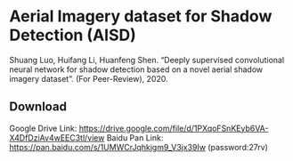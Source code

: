 # Aerial Imagery dataset for Shadow Detection (AISD)
Shuang Luo, Huifang Li, Huanfeng Shen. “Deeply supervised convolutional neural network for shadow detection based on a novel aerial shadow imagery dataset”. (For Peer-Review), 2020.
## Download
Google Drive Link: https://drive.google.com/file/d/1PXqoFSnKEyb6VA-X4DfDziAv4wEEC3tl/view
  Baidu Pan Link: https://pan.baidu.com/s/1UMWCrJqhkjgm9_V3jx39Iw (password:27rv)
